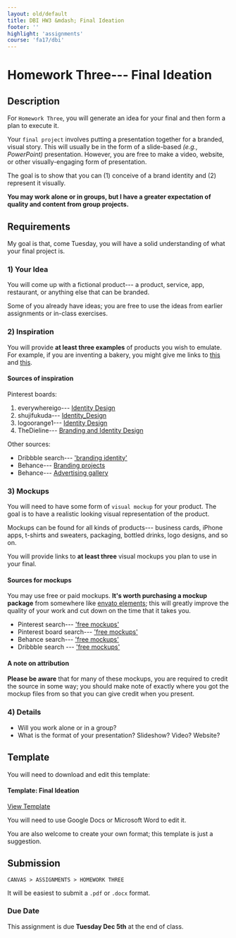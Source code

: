 ```yaml
---
layout: old/default
title: DBI HW3 &mdash; Final Ideation
footer: ''
highlight: 'assignments'
course: 'fa17/dbi'
---
```


# Homework Three--- Final Ideation
## Description
For `Homework Three`, you will generate an idea for your final and then form a plan to execute it.

Your `final project` involves putting a presentation together for a branded, visual story. This will usually be in the form of a slide-based _(e.g., PowerPoint)_ presentation. However, you are free to make a video, website, or other visually-engaging form of presentation.

The goal is to show that you can (1) conceive of a brand identity and (2) represent it visually.

__You may work alone or in groups, but I have a greater expectation of quality and content from group projects.__

## Requirements
My goal is that, come Tuesday, you will have a solid understanding of what your final project is.

### 1) Your Idea
You will come up with a fictional product--- a product, service, app, restaurant, or anything else that can be branded.

Some of you already have ideas; you are free to use the ideas from earlier assignments or in-class exercises.

### 2) Inspiration
You will provide __at least three examples__ of products you wish to emulate. For example, if you are inventing a bakery, you might give me links to [this](https://www.pinterest.com/pin/238690848981730935/) and [this](https://www.pinterest.com/pin/499477414908239268/).

#### Sources of inspiration
Pinterest boards:

1. everywhereigo--- [Identity Design](https://www.pinterest.com/everywhereigo/identity-design/)
2. shujifukuda--- [Identity_Design](https://www.pinterest.com/shujifukuda/identity_design/)
3. logoorange1--- [Identity Design](https://www.pinterest.com/logoorange1/identity-design/)
4. TheDieline--- [Branding and Identity Design](https://www.pinterest.com/TheDieline/branding-and-identity-design/)

Other sources:

 * Dribbble search--- ['branding identity'](https://dribbble.com/search?q=branding%7Cidentity)
 * Behance--- [Branding projects](https://www.behance.net/search?field=109&content=projects&sort=comments&time=week)
 * Behance--- [Advertising gallery](https://www.behance.net/galleries/9/Advertising?tracking_source=title)

### 3) Mockups
You will need to have some form of `visual mockup` for your product. The goal is to have a realistic looking visual representation of the product.

Mockups can be found for all kinds of products--- business cards, iPhone apps, t-shirts and sweaters, packaging, bottled drinks, logo designs, and so on.

You will provide links to __at least three__ visual mockups you plan to use in your final.

#### Sources for mockups
You may use free or paid mockups. __It's worth purchasing a mockup package__ from somewhere like [envato elements](https://elements.envato.com); this will greatly improve the quality of your work and cut down on the time that it takes you.

 * Pinterest search--- ['free mockups'](https://www.pinterest.com/search/pins/?q=free+mockups)
 * Pinterest board search--- ['free mockups'](https://www.pinterest.com/search/boards/?q=free%20mockups&eq=free%20mockups&etslf=NaN)
 * Behance search--- ['free mockups'](https://www.behance.net/search?content=projects&sort=comments&time=week&search=free%20mockups)
 * Dribbble search --- ['free mockups'](https://dribbble.com/search?q=free+mockups)

#### A note on attribution
__Please be aware__ that for many of these mockups, you are required to credit the source in some way; you should make note of exactly where you got the mockup files from so that you can give credit when you present.

### 4) Details
 * Will you work alone or in a group?
 * What is the format of your presentation? Slideshow? Video? Website?


## Template
You will need to download and edit this template:

 <div class="card-block">
    <h4 class="card-title">Template: Final Ideation</h4>
    <div class="spacer-1rem"></div>
    <a href="https://docs.google.com/document/d/1Mek1wVpNLcFlBNKGksdfv-YDS0_YSb7ggLDsZJ3YnM8/edit?usp=sharing" class="btn btn-primary" target="_blank">View Template</a>
  </div>


You will need to use Google Docs or Microsoft Word to edit it.

You are also welcome to create your own format; this template is just a suggestion.

## Submission
`CANVAS > ASSIGNMENTS > HOMEWORK THREE`

It will be easiest to submit a `.pdf` or `.docx` format.




### Due Date
This assignment is due __Tuesday Dec 5th__ at the end of class.